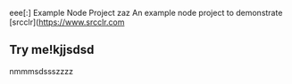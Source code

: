 eee[:] Example Node Project
zaz
An example node project to demonstrate [srcclr](https://www.srcclr.com
## Try me!kjjsdsd
nmmmsdssszzzz
